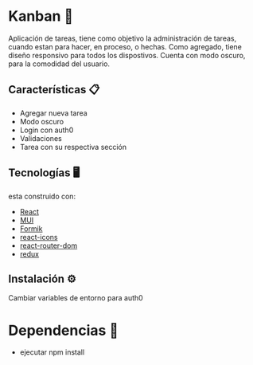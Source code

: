 # Kanban 📁

Aplicación de tareas, tiene como objetivo la administración de tareas, cuando estan para hacer, en proceso, o hechas.
Como agregado, tiene diseño responsivo para todos los dispostivos. Cuenta con modo oscuro, para la comodidad del usuario.


## Características 📋

- Agregar nueva tarea
- Modo oscuro
- Login con auth0
- Validaciones
- Tarea con su respectiva sección


## Tecnologías 🖥️
esta construido con:

- [React](https://es.reactjs.org/)
- [MUI](https://mui.com/material-ui/getting-started/installation/)
- [Formik](https://formik.org/)
- [react-icons](https://react-icons.github.io/react-icons/)
- [react-router-dom](https://reactrouter.com/en/main)
- [redux](https://es.redux.js.org/)

## Instalación ⚙️
Cambiar variables de entorno para auth0

# Dependencias 🔧
- ejecutar npm install